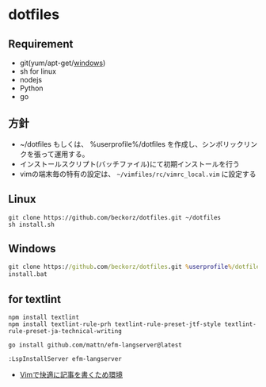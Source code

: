 # dotfiles

## Requirement
- git(yum/apt-get/[windows](https://gitforwindows.org/))
- sh for linux
- nodejs
- Python
- go


## 方針
- ~/dotfiles もしくは、 %userprofile%/dotfiles を作成し、シンボリックリンクを張って運用する。
- インストールスクリプト(バッチファイル)にて初期インストールを行う
- vimの端末毎の特有の設定は、 `~/vimfiles/rc/vimrc_local.vim` に設定する

## Linux

```
git clone https://github.com/beckorz/dotfiles.git ~/dotfiles
sh install.sh
```

## Windows

```bat
git clone https://github.com/beckorz/dotfiles.git %userprofile%/dotfiles
install.bat
```


## for textlint

```
npm install textlint
npm install textlint-rule-prh textlint-rule-preset-jtf-style textlint-rule-preset-ja-technical-writing
```

```
go install github.com/mattn/efm-langserver@latest
```

```vim
:LspInstallServer efm-langserver
```

- [Vimで快適に記事を書くため環境](https://zenn.dev/skanehira/articles/2020-11-16-vim-writing-articles)

